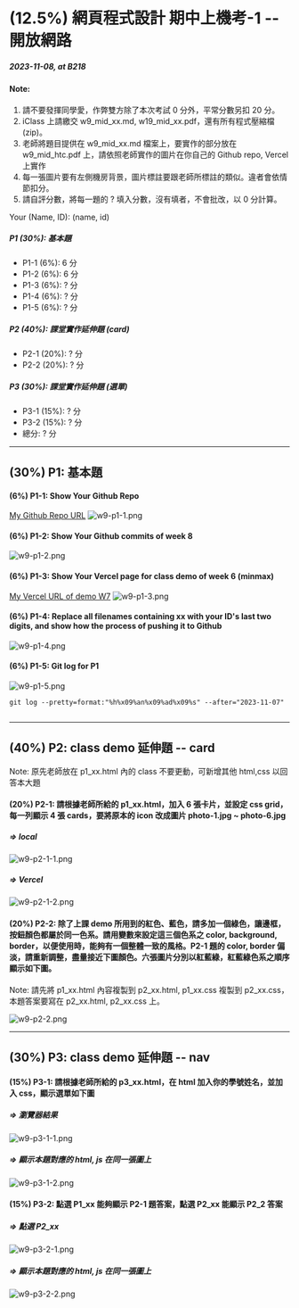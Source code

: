 # (12.5%) 網頁程式設計 期中上機考-1 -- 開放網路

##### 2023-11-08, at B218

#### Note:

1. 請不要發揮同學愛，作弊雙方除了本次考試 0 分外，平常分數另扣 20 分。
2. iClass 上請繳交 w9_mid_xx.md, w19_mid_xx.pdf，還有所有程式壓縮檔 (zip)。
3. 老師將題目提供在 w9_mid_xx.md 檔案上，要實作的部分放在 w9_mid_htc.pdf 上，請依照老師實作的圖片在你自己的 Github repo, Vercel 上實作
4. 每一張圖片要有左側機房背景，圖片標註要跟老師所標註的類似。違者會依情節扣分。
5. 請自評分數，將每一題的 ? 填入分數，沒有填者，不會批改，以 0 分計算。

Your (Name, ID): (name, id)

##### P1 (30%): 基本題

- P1-1 (6%): 6 分
- P1-2 (6%): 6 分
- P1-3 (6%): ? 分
- P1-4 (6%): ? 分
- P1-5 (6%): ? 分

##### P2 (40%): 課堂實作延伸題 (card)

- P2-1 (20%): ? 分
- P2-2 (20%): ? 分

##### P3 (30%): 課堂實作延伸題 (選單)

- P3-1 (15%): ? 分
- P3-2 (15%): ? 分
- 總分: ? 分

---

## (30%) P1: 基本題

#### (6%) P1-1: Show Your Github Repo

[My Github Repo URL](https://github.com/TWCoding/1121-web-97)
![w9-p1-1.png](w9-p1-1.png)

#### (6%) P1-2: Show Your Github commits of week 8

![w9-p1-2.png](w9-p1-2.png)

#### (6%) P1-3: Show Your Vercel page for class demo of week 6 (minmax)

[My Vercel URL of demo W7](https://1121-web-97.vercel.app/)
![w9-p1-3.png](w9-p1-3.png)

#### (6%) P1-4: Replace all filenames containing xx with your ID's last two digits, and show how the process of pushing it to Github

![w9-p1-4.png](w9-p1-4.png)

#### (6%) P1-5: Git log for P1

![w9-p1-5.png](w9-p1-5.png)

```
git log --pretty=format:"%h%x09%an%x09%ad%x09%s" --after="2023-11-07"


```

---

## (40%) P2: class demo 延伸題 -- card

Note: 原先老師放在 p1_xx.html 內的 class 不要更動，可新增其他 html,css 以回答本大題

#### (20%) P2-1: 請根據老師所給的 p1_xx.html，加入 6 張卡片，並設定 css grid，每一列顯示 4 張 cards，要將原本的 icon 改成圖片 photo-1.jpg ~ photo-6.jpg

##### => local

![w9-p2-1-1.png](w9-p2-1-1.png)

##### => Vercel

![w9-p2-1-2.png](w9-p2-1-2.png)

#### (20%) P2-2: 除了上課 demo 所用到的紅色、藍色，請多加一個綠色，讓邊框，按鈕顏色都屬於同一色系。請用變數來設定這三個色系之 color, background, border，以便使用時，能夠有一個整體一致的風格。P2-1 題的 color, border 偏淡，請重新調整，盡量接近下圖顏色。六張圖片分別以紅藍綠，紅藍綠色系之順序顯示如下圖。

Note: 請先將 p1_xx.html 內容複製到 p2_xx.html, p1_xx.css 複製到 p2_xx.css，本題答案要寫在 p2_xx.html, p2_xx.css 上。

![w9-p2-2.png](w9-p2-2.png)

---

## (30%) P3: class demo 延伸題 -- nav

#### (15%) P3-1: 請根據老師所給的 p3_xx.html，在 html 加入你的學號姓名，並加入 css，顯示選單如下圖

##### => 瀏覽器結果

![w9-p3-1-1.png](w9-p3-1-1.png)

##### => 顯示本題對應的 html, js 在同一張圖上

![w9-p3-1-2.png](w9-p3-1-2.png)

#### (15%) P3-2: 點選 P1_xx 能夠顯示 P2-1 題答案，點選 P2_xx 能顯示 P2_2 答案

##### => 點選 P2_xx

![w9-p3-2-1.png](w9-p3-2-1.png)

##### => 顯示本題對應的 html, js 在同一張圖上

![w9-p3-2-2.png](w9-p3-2-2.png)
